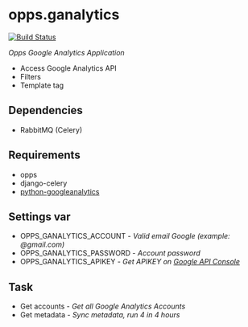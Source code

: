 opps.ganalytics
===============

[![Build
Status](https://travis-ci.org/opps/opps-ganalytics.png?branch=master)](https://travis-ci.org/opps/opps-ganalytics)

_Opps Google Analytics Application_

* Access Google Analytics API
* Filters
* Template tag


## Dependencies

* RabbitMQ (Celery)


## Requirements

* opps
* django-celery
* [python-googleanalytics](http://github.com/avelino/python-googleanalytics)


## Settings var

* OPPS_GANALYTICS_ACCOUNT - _Valid email Google (example: @gmail.com)_
* OPPS_GANALYTICS_PASSWORD - _Account password_
* OPPS_GANALYTICS_APIKEY - _Get APIKEY on [Google API Console](https://code.google.com/apis/console/)_


## Task

* Get accounts - _Get all Google Analytics Accounts_
* Get metadata - _Sync metadata, run 4 in 4 hours_

